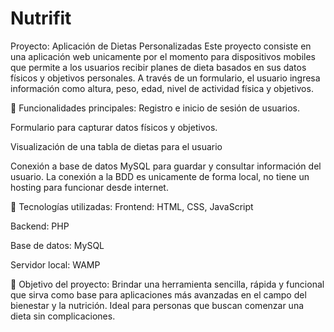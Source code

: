 # Nutrifit
Proyecto: Aplicación de Dietas Personalizadas
Este proyecto consiste en una aplicación web unicamente por el momento para dispositivos mobiles que permite a los usuarios recibir planes de dieta basados en sus datos físicos y objetivos personales. A través de un formulario, el usuario ingresa información como altura, peso, edad, nivel de actividad física y objetivos.

🔧 Funcionalidades principales:
Registro e inicio de sesión de usuarios.

Formulario para capturar datos físicos y objetivos.

Visualización de una tabla de dietas para el usuario

Conexión a base de datos MySQL para guardar y consultar información del usuario.
La conexión a la BDD es unicamente de forma local, no tiene un hosting para funcionar desde internet.

🧰 Tecnologías utilizadas:
Frontend: HTML, CSS, JavaScript

Backend: PHP

Base de datos: MySQL

Servidor local: WAMP

🎯 Objetivo del proyecto:
Brindar una herramienta sencilla, rápida y funcional que sirva como base para aplicaciones más avanzadas en el campo del bienestar y la nutrición. Ideal para personas que buscan comenzar una dieta sin complicaciones.
